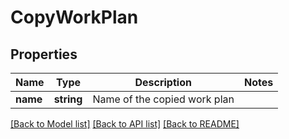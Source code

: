 # CopyWorkPlan

## Properties
Name | Type | Description | Notes
------------ | ------------- | ------------- | -------------
**name** | **string** | Name of the copied work plan | 

[[Back to Model list]](../README.md#documentation-for-models) [[Back to API list]](../README.md#documentation-for-api-endpoints) [[Back to README]](../README.md)


